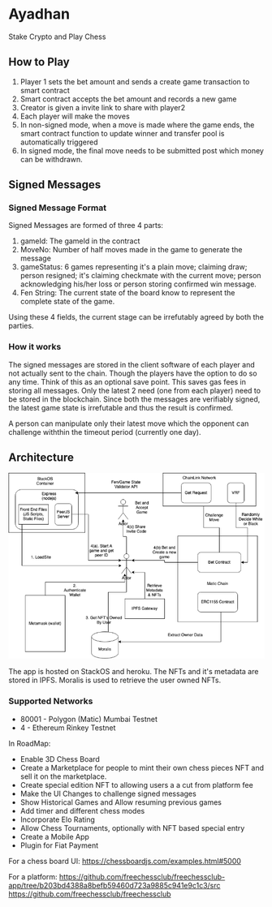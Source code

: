 # Ayadhan
Stake Crypto and Play Chess

## How to Play
1. Player 1 sets the bet amount and sends a create game transaction to smart contract
2. Smart contract accepts the bet amount and records a new game
3. Creator is given a invite link to share with player2
4. Each player will make the moves
5. In non-signed mode, when a move is made where the game ends, the smart contract function to update winner and transfer pool is automatically triggered
6. In signed mode, the final move needs to be submitted post which money can be withdrawn.


## Signed Messages
### Signed Message Format
Signed Messages are formed of three 4 parts:
1. gameId: The gameId in the contract
2. MoveNo: Number of half moves made in the game to generate the message
3. gameStatus: 6 games representing it's a plain move; claiming draw; person resigned; it's claiming checkmate with the current move; person acknowledging his/her loss or person storing confirmed win message.
4. Fen String: The current state of the board know to represent the complete state of the game.

Using these 4 fields, the current stage can be irrefutably agreed by both the parties.

### How it works
The signed messages are stored in the client software of each player and not actually sent to the chain. Though the players have the option to do so any time. Think of this as an optional save point.
This saves gas fees in storing all messages. Only the latest 2 need (one from each player) need to be stored in the blockchain.
Since both the messages are verifiably signed, the latest game state is irrefutable and thus the result is confirmed.

A person can manipulate only their latest move which the opponent can challenge withthin the timeout period (currently one day).

## Architecture
![Architecture Image ](https://github.com/vintageplayer/ayadhan/blob/master/Ayadhan_architecture.png?raw=true)

The app is hosted on StackOS and heroku.
The NFTs and it's metadata are stored in IPFS.
Moralis is used to retrieve the user owned NFTs.

### Supported Networks
 - 80001 - Polygon (Matic) Mumbai Testnet
 - 4 - Ethereum Rinkey Testnet

In RoadMap:
 - Enable 3D Chess Board
 - Create a Marketplace for people to mint their own chess pieces NFT and sell it on the marketplace.
 - Create special edition NFT to allowing users a a cut from platform fee
 - Make the UI Changes to challenge signed messages
 - Show Historical Games and Allow resuming previous games
 - Add timer and different chess modes
 - Incorporate Elo Rating
 - Allow Chess Tournaments, optionally with NFT based special entry
 - Create a Mobile App
 - Plugin for Fiat Payment


For a chess board UI: https://chessboardjs.com/examples.html#5000

For a platform:
 https://github.com/freechessclub/freechessclub-app/tree/b203bd4388a8befb59460d723a9885c941e9c1c3/src
 https://github.com/freechessclub/freechessclub
